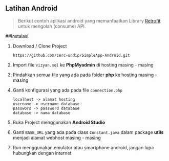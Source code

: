 ## Latihan Android

> Berikut contoh aplikasi android yang memanfaatkan Library [Retrofit](https://square.github.io/retrofit "Retrofit") untuk mengolah (consume) API. 

##Instalasi

1. Download / Clone Project
    ```
    https://github.com/cerc-undip/SimpleApp-Android.git
    ```

2. Import file `vizyan.sql` ke **PhpMyadmin** di hosting masing - masing

3. Pindahkan semua file yang ada pada folder **php** ke hosting masing - masing

4. Ganti konfigurasi yang ada pada file `connection.php`
    ```
    localhost -> alamat hosting
    username -> username database
    password -> password database
    database -> nama database
    ```

5. Buka Project menggunakan **Android Studio**

6. Ganti   `BASE_URL` yang ada pada class `Constant.java` dalam package **utils** menjadi alamat webhost masing - masing

7. Run menggunakan emulator atau smartphone android, jangan lupa hubungkan dengan internet